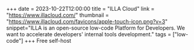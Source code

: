 +++
date = 2023-10-22T12:00:00
title = "ILLA Cloud"
link = "https://www.illacloud.com/"
thumbnail = "https://www.illacloud.com/favicons/apple-touch-icon.png?v=3"
snippet="ILLA is an open-source low-code Platform for Developers. We want to accelerate developers' internal tools development."
tags = ["low-code"]
+++
Free self-host
